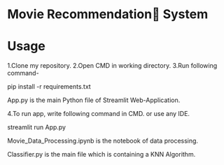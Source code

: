 # Movie Recommendation🍿 System

# Usage
1.Clone my repository.
2.Open CMD in working directory.
3.Run following command-

  pip install -r requirements.txt
  
App.py is the main Python file of Streamlit Web-Application.

4.To run app, write following command in CMD. or use any IDE.

  streamlit run App.py
  
Movie_Data_Processing.ipynb is the notebook of data processing.

Classifier.py is the main file which is containing a KNN Algorithm.
